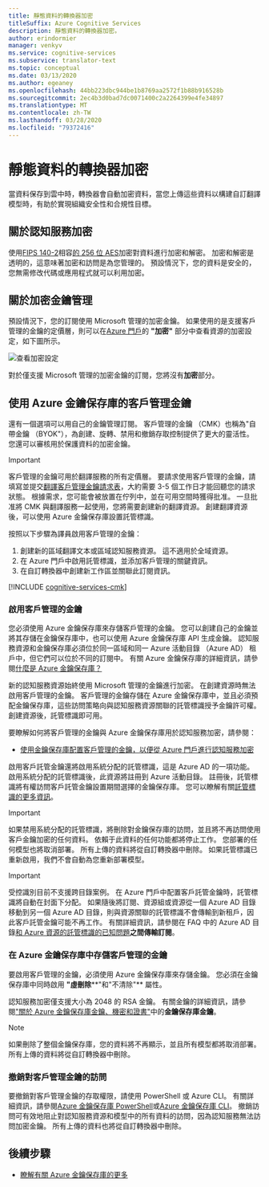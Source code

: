 ```yaml
---
title: 靜態資料的轉換器加密
titleSuffix: Azure Cognitive Services
description: 靜態資料的轉換器加密。
author: erindormier
manager: venkyv
ms.service: cognitive-services
ms.subservice: translator-text
ms.topic: conceptual
ms.date: 03/13/2020
ms.author: egeaney
ms.openlocfilehash: 44bb223dbc944be1b8769aa2572f1b88b916528b
ms.sourcegitcommit: 2ec4b3d0bad7dc0071400c2a2264399e4fe34897
ms.translationtype: MT
ms.contentlocale: zh-TW
ms.lasthandoff: 03/28/2020
ms.locfileid: "79372416"
---
```

# <a name="translator-encryption-of-data-at-rest"></a>靜態資料的轉換器加密

當資料保存到雲中時，轉換器會自動加密資料，當您上傳這些資料以構建自訂翻譯模型時，有助於實現組織安全性和合規性目標。

## <a name="about-cognitive-services-encryption"></a>關於認知服務加密

使用[FIPS 140-2](https://en.wikipedia.org/wiki/FIPS_140-2)相容[的 256 位 AES](https://en.wikipedia.org/wiki/Advanced_Encryption_Standard)加密對資料進行加密和解密。 加密和解密是透明的，這意味著加密和訪問是為您管理的。 預設情況下，您的資料是安全的，您無需修改代碼或應用程式就可以利用加密。

## <a name="about-encryption-key-management"></a>關於加密金鑰管理

預設情況下，您的訂閱使用 Microsoft 管理的加密金鑰。 如果使用的是支援客戶管理的金鑰的定價層，則可以在[Azure 門戶](https://portal.azure.com)的 **"加密"** 部分中查看資源的加密設定，如下圖所示。

![查看加密設定](../media/cognitive-services-encryption/encryptionblade.png)

對於僅支援 Microsoft 管理的加密金鑰的訂閱，您將沒有**加密**部分。

## <a name="customer-managed-keys-with-azure-key-vault"></a>使用 Azure 金鑰保存庫的客戶管理金鑰

還有一個選項可以用自己的金鑰管理訂閱。 客戶管理的金鑰 （CMK）也稱為"自帶金鑰 （BYOK"），為創建、旋轉、禁用和撤銷存取控制提供了更大的靈活性。 您還可以審核用於保護資料的加密金鑰。

> [!IMPORTANT]
> 客戶管理的金鑰可用於翻譯服務的所有定價層。 要請求使用客戶管理的金鑰，請填寫並提交[翻譯客戶管理金鑰請求表](https://aka.ms/cogsvc-cmk)，大約需要 3-5 個工作日才能回聽您的請求狀態。 根據需求，您可能會被放置在佇列中，並在可用空間時獲得批准。 一旦批准將 CMK 與翻譯服務一起使用，您將需要創建新的翻譯資源。 創建翻譯資源後，可以使用 Azure 金鑰保存庫設置託管標識。

按照以下步驟為譯員啟用客戶管理的金鑰：

1. 創建新的區域翻譯文本或區域認知服務資源。 這不適用於全域資源。
2. 在 Azure 門戶中啟用託管標識，並添加客戶管理的關鍵資訊。
3. 在自訂轉換器中創建新工作區並關聯此訂閱資訊。

[!INCLUDE [cognitive-services-cmk](../../../includes/cognitive-services-cmk-regions.md)]

### <a name="enable-customer-managed-keys"></a>啟用客戶管理的金鑰

您必須使用 Azure 金鑰保存庫來存儲客戶管理的金鑰。 您可以創建自己的金鑰並將其存儲在金鑰保存庫中，也可以使用 Azure 金鑰保存庫 API 生成金鑰。 認知服務資源和金鑰保存庫必須位於同一區域和同一 Azure 活動目錄 （Azure AD） 租戶中，但它們可以位於不同的訂閱中。 有關 Azure 金鑰保存庫的詳細資訊，請參閱[什麼是 Azure 金鑰保存庫？](https://docs.microsoft.com/azure/key-vault/key-vault-overview)

新的認知服務資源始終使用 Microsoft 管理的金鑰進行加密。 在創建資源時無法啟用客戶管理的金鑰。 客戶管理的金鑰存儲在 Azure 金鑰保存庫中，並且必須預配金鑰保存庫，這些訪問策略向與認知服務資源關聯的託管標識授予金鑰許可權。 創建資源後，託管標識即可用。

要瞭解如何將客戶管理的金鑰與 Azure 金鑰保存庫用於認知服務加密，請參閱：

- [使用金鑰保存庫配置客戶管理的金鑰，以便從 Azure 門戶進行認知服務加密](../Encryption/cognitive-services-encryption-keys-portal.md)

啟用客戶託管金鑰還將啟用系統分配的託管標識，這是 Azure AD 的一項功能。 啟用系統分配的託管標識後，此資源將註冊到 Azure 活動目錄。 註冊後，託管標識將有權訪問客戶託管金鑰設置期間選擇的金鑰保存庫。 您可以瞭解有關[託管標識的更多資訊](https://docs.microsoft.com/azure/active-directory/managed-identities-azure-resources/overview)。

> [!IMPORTANT]
> 如果禁用系統分配的託管標識，將刪除對金鑰保存庫的訪問，並且將不再訪問使用客戶金鑰加密的任何資料。 依賴于此資料的任何功能都將停止工作。 您部署的任何模型也將取消部署。 所有上傳的資料將從自訂轉換器中刪除。 如果託管標識已重新啟用，我們不會自動為您重新部署模型。

> [!IMPORTANT]
> 受控識別目前不支援跨目錄案例。 在 Azure 門戶中配置客戶託管金鑰時，託管標識將自動在封面下分配。 如果隨後將訂閱、資源組或資源從一個 Azure AD 目錄移動到另一個 Azure AD 目錄，則與資源關聯的託管標識不會傳輸到新租戶，因此客戶託管金鑰可能不再工作。 有關詳細資訊，請參閱在 FAQ 中的 Azure AD 目錄[和 Azure 資源的託管標識的已知問題](https://docs.microsoft.com/azure/active-directory/managed-identities-azure-resources/known-issues#transferring-a-subscription-between-azure-ad-directories)**之間傳輸訂閱**。  

### <a name="store-customer-managed-keys-in-azure-key-vault"></a>在 Azure 金鑰保存庫中存儲客戶管理的金鑰

要啟用客戶管理的金鑰，必須使用 Azure 金鑰保存庫來存儲金鑰。 您必須在金鑰保存庫中同時啟用 **"虛刪除****"和"不清除"** 屬性。

認知服務加密僅支援大小為 2048 的 RSA 金鑰。 有關金鑰的詳細資訊，請參閱["關於 Azure 金鑰保存庫金鑰、機密和證書"](https://docs.microsoft.com/azure/key-vault/about-keys-secrets-and-certificates#key-vault-keys)中的**金鑰保存庫金鑰**。

> [!NOTE]
> 如果刪除了整個金鑰保存庫，您的資料將不再顯示，並且所有模型都將取消部署。 所有上傳的資料將從自訂轉換器中刪除。 

### <a name="revoke-access-to-customer-managed-keys"></a>撤銷對客戶管理金鑰的訪問

要撤銷對客戶管理金鑰的存取權限，請使用 PowerShell 或 Azure CLI。 有關詳細資訊，請參閱[Azure 金鑰保存庫 PowerShell](https://docs.microsoft.com/powershell/module/az.keyvault//)或[Azure 金鑰保存庫 CLI](https://docs.microsoft.com/cli/azure/keyvault)。 撤銷訪問可有效地阻止對認知服務資源和模型中的所有資料的訪問，因為認知服務無法訪問加密金鑰。 所有上傳的資料也將從自訂轉換器中刪除。


## <a name="next-steps"></a>後續步驟

* [瞭解有關 Azure 金鑰保存庫的更多](https://docs.microsoft.com/azure/key-vault/key-vault-overview)
